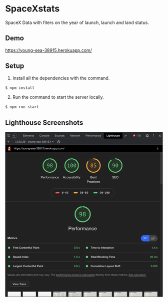 # SpaceXstats
SpaceX Data with fiters on the year of launch, launch and land status.

## Demo
https://young-sea-38915.herokuapp.com/

## Setup

1. Install all the dependencies with the command.
```bash
$ npm install
```
2. Run the command to start the server locally.
```bash
$ npm run start
```
## Lighthouse Screenshots
![Lighthouse screenshot](/Screenshot/Lighthouse.png)


